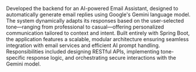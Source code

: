 Developed the backend for an AI-powered Email Assistant, designed to automatically generate email replies using Google's Gemini language model. The system dynamically adapts its responses based on the user-selected tone—ranging from professional to casual—offering personalized communication tailored to context and intent. Built entirely with Spring Boot, the application features a scalable, modular architecture ensuring seamless integration with email services and efficient AI prompt handling. Responsibilities included designing RESTful APIs, implementing tone-specific response logic, and orchestrating secure interactions with the Gemini model.
